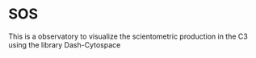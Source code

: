 # SOS
This is a observatory to visualize the scientometric production in the C3 using the library Dash-Cytospace

